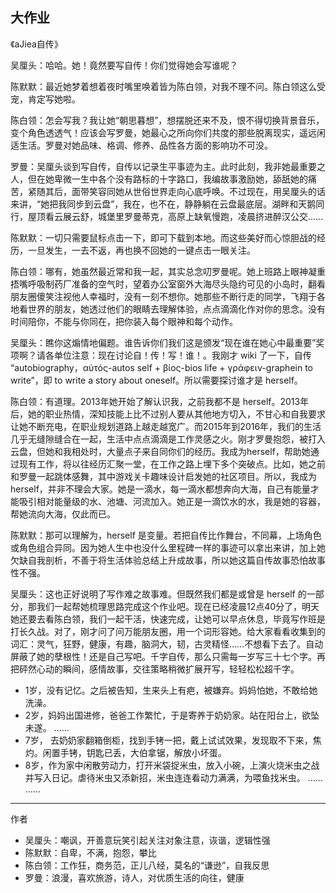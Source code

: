 ## 大作业

> 
《aJiea自传》

吴厘头：哈哈。她！竟然要写自传！你们觉得她会写谁呢？

陈默默：最近她梦着想着夜时嘴里唤着皆为陈白领，对我不理不问。陈白领这么受宠，肯定写她啦。

陈白领：怎会写我？我让她“朝思暮想”，想摆脱还来不及，恨不得切换背景音乐，变个角色透透气！应该会写罗曼，她最心之所向你们共度的那些脱离现实，遥远闲适生活。罗曼对她品味、格调、修养、品性各方面的影响功不可没。

罗曼：吴厘头谈到写自传，自传以记录生平事迹为主。此时此刻，我非她最重要之人，但在她卑微一生中各个没有路标的十字路口，我编故事激励她，舔舐她的痛苦，紧随其后，面带笑容同她从世俗世界走向心底呼唤。不过现在，用吴厘头的话来讲，“她把我同步到云盘”，我在，也不在，静静躺在云盘最底层。湖畔和天鹅同行，屋顶看云展云舒，城堡里罗曼蒂克，高原上缺氧慢跑，凌晨挤进醉汉公交……

陈默默：一切只需要鼠标点击一下，即可下载到本地。而这些美好而心惊胆战的经历，一旦发生，一去不返，再也换不回她的一键点击一眼关注。

陈白领：哪有，她虽然最近常和我一起，其实总念叨罗曼呢。她上班路上眼神凝重捂嘴呼吸制药厂准备的空气时，望着办公室窗外大海尽头隐约可见的小岛时，翻看朋友圈傻笑注视他人幸福时，没有一刻不想你。她那些不断行走的同学，飞翔于各地看世界的朋友，她透过他们的眼睛去理解体验，点点滴滴化作对你的思念。没有时间陪你，不能与你同在，把你装入每个眼神和每个动作。

吴厘头：瞧你这煽情地偏题。谁告诉你们我们这是颁发“现在谁在她心中最重要”奖项啊？请各单位注意：现在讨论自！传！写！谁！。我刚才 wiki 了一下，自传 “autobiography，αὐτός-autos self + βίος-bios life + γράφειν-graphein to write”，即 to write a story about oneself。所以需要探讨谁才是 herself。

陈白领：有道理。2013年她开始了解认识我，之前我都不是 herself。2013年后，她的职业热情，深知技能上比不过别人要从其他地方切入，不甘心和自我要求让她不断充电，在职业规划道路上越走越宽广。而2015年到2016年，我们的生活几乎无缝隙缝合在一起，生活中点点滴滴是工作灵感之火。刚才罗曼抱怨，被打入云盘，但她和我相处时，大量点子来自同你们的经历。我成为herself，帮助她通过现有工作，将以往经历汇聚一堂，在工作之路上埋下多个突破点。比如，她之前和罗曼一起跳体感舞，其中游戏关卡趣味设计启发她的社区项目。所以，我成为 herself，并非不理会大家。她是一滴水，每一滴水都想奔向大海，自己有能量才能吸引相对能量级的水、池塘、河流加入。她正是一滴饮水的水，我是她的容器，帮她流向大海，仅此而已。

陈默默：那可以理解为，herself 是变量。若把自传比作舞台，不同幕，上场角色或角色组合异同。因为她人生中也没什么里程碑一样的事迹可以拿出来讲，加上她欠缺自我剖析，不善于将生活体验总结上升成故事，所以她这篇自传故事恐怕故事性不强。

吴厘头：这也正好说明了写作难之故事难。但既然我们都是或曾是 herself 的一部分，那我们一起帮她梳理思路完成这个作业吧。现在已经凌晨12点40分了，明天她还要去看陈白领，我们一起干活，快速完成，让她可以早点休息，毕竟写作班是打长久战。对了，刚才问了问万能朋友圈，用一个词形容她。给大家看看收集到的词汇：灵气，狂野，健康，有趣，脑洞大，韧，古灵精怪……不想看下去了。自动屏蔽了她的孽根性！还是自己写吧。千字自传，那么只需每一岁写三十七个字。再把砰然心动的瞬间，感情故事，交往策略稍微扩展开写，轻轻松松超千字。


- 1岁，没有记忆。之后被告知，生来头上有疤，被嫌弃。妈妈怕她，不敢给她洗澡。
- 2岁，妈妈出国进修，爸爸工作繁忙，于是寄养于奶奶家。站在阳台上，欲坠未遂。
……
- 7岁， 去奶奶家翻箱倒柜，找到手铐一把，戴上试试效果，发现取不下来，焦灼。闲置手铐，钥匙已丢，大伯拿锯，解放小坏蛋。
- 8岁，作为家中闲散劳动力，打开米袋捉米虫，放入小碗，上演火烧米虫之战并写入日记。虐待米虫又添新招，米虫连连看动力满满，为喂鱼找米虫。
……
……

---

作者

- 吴厘头：嘲讽，开善意玩笑引起关注对象注意，诙谐，逻辑性强
- 陈默默：自卑，不满，抱怨，攀比
- 陈白领：工作狂，商务范，正儿八经，莫名的“谦逊”，自我反思
- 罗曼：浪漫，喜欢旅游，诗人，对优质生活的向往，健康
